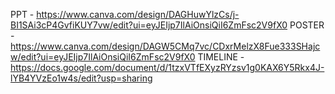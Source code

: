 PPT - https://www.canva.com/design/DAGHuwYlzCs/j-BI1SAi3cP4GvfiKUY7vw/edit?ui=eyJEIjp7IlAiOnsiQiI6ZmFsc2V9fX0
POSTER - https://www.canva.com/design/DAGW5CMq7vc/CDxrMelzX8Fue333SHajcw/edit?ui=eyJEIjp7IlAiOnsiQiI6ZmFsc2V9fX0
TIMELINE - https://docs.google.com/document/d/1tzxVTfEXyzRYzsv1g0KAX6Y5Rkx4J-lYB4YVzEo1w4s/edit?usp=sharing